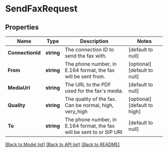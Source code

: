 # SendFaxRequest

## Properties
Name | Type | Description | Notes
------------ | ------------- | ------------- | -------------
**ConnectionId** | **string** | The connection ID to send the fax with. | [default to null]
**From** | **string** | The phone number, in E.164 format, the fax will be sent from. | [optional] [default to null]
**MediaUrl** | **string** | The URL to the PDF used for the fax&#x27;s media. | [default to null]
**Quality** | **string** | The quality of the fax. Can be normal, high, very_high | [optional] [default to high]
**To** | **string** | The phone number, in E.164 format, the fax will be sent to or SIP URI | [default to null]

[[Back to Model list]](../README.md#documentation-for-models) [[Back to API list]](../README.md#documentation-for-api-endpoints) [[Back to README]](../README.md)

